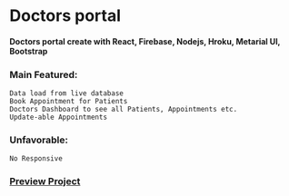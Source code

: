 # Doctors portal
#### Doctors portal create with React, Firebase, Nodejs, Hroku, Metarial UI, Bootstrap
### Main Featured:
    Data load from live database
    Book Appointment for Patients
    Doctors Dashboard to see all Patients, Appointments etc.
    Update-able Appointments
    
### Unfavorable:
    No Responsive 

 ### [Preview Project](https://doctors-portal-r.firebaseapp.com)
